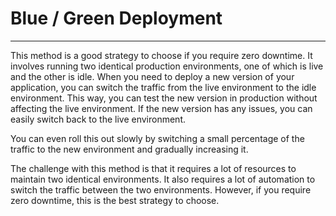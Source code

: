 # Blue / Green Deployment

---

This method is a good strategy to choose if you require zero downtime. It involves running two identical production
environments, one of which is live and the other is idle. When you need to deploy a new version of your application, you
can switch the traffic from the live environment to the idle environment. This way, you can test the new version in
production without affecting the live environment. If the new version has any issues, you can easily switch back to the
live environment.

You can even roll this out slowly by switching a small percentage of the traffic to the new environment and gradually
increasing it.

The challenge with this method is that it requires a lot of resources to maintain two identical environments. It also
requires a lot of automation to switch the traffic between the two environments. However, if you require zero downtime,
this is the best strategy to choose.
